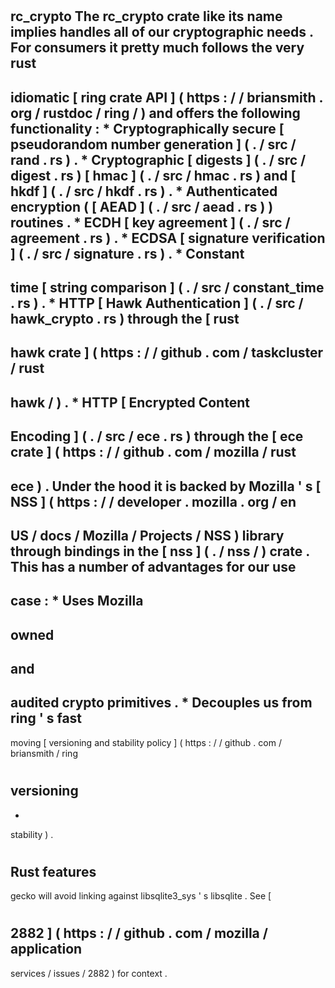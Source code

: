 #
rc_crypto
The
rc_crypto
crate
like
its
name
implies
handles
all
of
our
cryptographic
needs
.
For
consumers
it
pretty
much
follows
the
very
rust
-
idiomatic
[
ring
crate
API
]
(
https
:
/
/
briansmith
.
org
/
rustdoc
/
ring
/
)
and
offers
the
following
functionality
:
*
Cryptographically
secure
[
pseudorandom
number
generation
]
(
.
/
src
/
rand
.
rs
)
.
*
Cryptographic
[
digests
]
(
.
/
src
/
digest
.
rs
)
[
hmac
]
(
.
/
src
/
hmac
.
rs
)
and
[
hkdf
]
(
.
/
src
/
hkdf
.
rs
)
.
*
Authenticated
encryption
(
[
AEAD
]
(
.
/
src
/
aead
.
rs
)
)
routines
.
*
ECDH
[
key
agreement
]
(
.
/
src
/
agreement
.
rs
)
.
*
ECDSA
[
signature
verification
]
(
.
/
src
/
signature
.
rs
)
.
*
Constant
-
time
[
string
comparison
]
(
.
/
src
/
constant_time
.
rs
)
.
*
HTTP
[
Hawk
Authentication
]
(
.
/
src
/
hawk_crypto
.
rs
)
through
the
[
rust
-
hawk
crate
]
(
https
:
/
/
github
.
com
/
taskcluster
/
rust
-
hawk
/
)
.
*
HTTP
[
Encrypted
Content
-
Encoding
]
(
.
/
src
/
ece
.
rs
)
through
the
[
ece
crate
]
(
https
:
/
/
github
.
com
/
mozilla
/
rust
-
ece
)
.
Under
the
hood
it
is
backed
by
Mozilla
'
s
[
NSS
]
(
https
:
/
/
developer
.
mozilla
.
org
/
en
-
US
/
docs
/
Mozilla
/
Projects
/
NSS
)
library
through
bindings
in
the
[
nss
]
(
.
/
nss
/
)
crate
.
This
has
a
number
of
advantages
for
our
use
-
case
:
*
Uses
Mozilla
-
owned
-
and
-
audited
crypto
primitives
.
*
Decouples
us
from
ring
'
s
fast
-
moving
[
versioning
and
stability
policy
]
(
https
:
/
/
github
.
com
/
briansmith
/
ring
#
versioning
-
-
stability
)
.
#
#
Rust
features
-
gecko
will
avoid
linking
against
libsqlite3_sys
'
s
libsqlite
.
See
[
#
2882
]
(
https
:
/
/
github
.
com
/
mozilla
/
application
-
services
/
issues
/
2882
)
for
context
.
